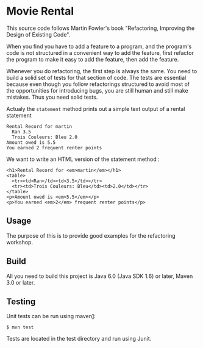 # Movie Rental

This source code follows Martin Fowler's book "Refactoring, Improving the Design of Existing Code".

When you find you have to add a feature to a program, and the program's code is not
structured in a convenient way to add the feature, first refactor the program to make it
easy to add the feature, then add the feature.

Whenever you do refactoring, the first step is always the same.
You need to build a solid set of tests for that section of code. The tests are essential because even
though you follow refactorings structured to avoid most of the opportunities for introducing bugs,
you are still human and still make mistakes. Thus you need solid tests.

Actualy the `statement` method prints out a simple text output of a rental statement
```
Rental Record for martin
  Ran 3.5
  Trois Couleurs: Bleu 2.0
Amount owed is 5.5
You earned 2 frequent renter points
```
We want to write an HTML version of the statement method :
```
<h1>Rental Record for <em>martin</em></h1>
<table>
  <tr><td>Ran</td><td>3.5</td></tr>
  <tr><td>Trois Couleurs: Bleu</td><td>2.0</td></tr>
</table>
<p>Amount owed is <em>5.5</em></p>
<p>You earned <em>2</em> frequent renter points</p>
```

## Usage

The purpose of this is to provide good examples for the refactoring workshop.

## Build

All you need to build this project is Java 6.0 (Java SDK 1.6) or later, Maven 3.0 or later.

## Testing

Unit tests can be run using maven[1]:

    $ mvn test

[1]: http://maven.apache.org/

Tests are located in the test directory and run using Junit.
